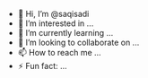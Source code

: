 - 👋 Hi, I’m @saqisadi
- 👀 I’m interested in ...
- 🌱 I’m currently learning ...
- 💞️ I’m looking to collaborate on ...
- 📫 How to reach me ...
- ⚡ Fun fact: ...

<!---
saqisadi/saqisadi is a ✨ special ✨ repository because its `README.md` (this file) appears on your GitHub profile.
You can click the Preview link to take a look at your changes.
--->

